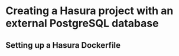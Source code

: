 # Creating a Hasura project with an external PostgreSQL database

## Setting up a Hasura Dockerfile
